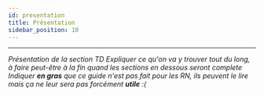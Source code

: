 ```yaml
---
id: presentation
title: Présentation
sidebar_position: 10
---
```

---

_Présentation de la section TD_
_Expliquer ce qu'on va y trouver tout du long, à faire peut-être à la fin quand les sections en dessous seront complete_
_Indiquer **en gras** que ce guide n'est pas fait pour les RN, ils peuvent le lire mais ça ne leur sera pas forcément **utile** :(_
